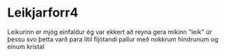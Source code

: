 # Leikjarforr4
Leikurinn er mjög einfaldur ég var ekkert að reyna gera mikinn "leik" úr þessu svo þetta varð para lítil fljótandi pallur með nokkrum hindrunum og einum kristal 

